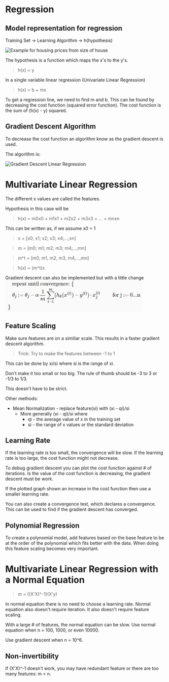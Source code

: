 <a name="regression"></a>

# Regression

## Model representation for regression
Training Set -> Learning Algorithm -> h(hypothesis)

![Example for housing prices from size of house](https://d3c33hcgiwev3.cloudfront.net/imageAssetProxy.v1/H6qTdZmYEeaagxL7xdFKxA_2f0f671110e8f7446bb2b5b2f75a8874_Screenshot-2016-10-23-20.14.58.png?expiry=1508803200000&hmac=y4SHasVstNvMCUAf5-lSkdCuUX1KRIDKaa2vP4ZFxBc)

The hypothesis is a function which maps the x's to the y's.

>h(x) = y

In a single variable linear regression (Univariate Linear Regression)
>h(x) = b + mx

To get a regression line, we need to find m and b. This can be found by decreasing the cost function (squared error function). The cost function is the sum of (h(x) - y) squared.

## Gradient Descent Algorithm
To decrease the cost function an algorithm know as the gradient descent is used.

The algorithm is:

![Gradient Descent Linear Regression](https://jpgdatascience.files.wordpress.com/2016/04/multivariateeq3.png?w=1000)

<a name="multi-vairate-regression"></a>

# Multivariate Linear Regression
The different x values are called the features.

Hypothesis in this case will be
>h(x) = m0x0 + m1x1 + m2x2 + m3x3 + ... + mnxn

This can be written as, if we assume x0 = 1

>x = [x0; x1; x2; x3; x4;...;xn]

>m = [m0; m1; m2; m3; m4;...;mn]

>m^t = [m0, m1, m2, m3, m4,...,mn]

>h(x) = (m^t)x

Gradient descent can also be implemented but with a little change
![Gradient Descent for Multivariate Linear Regression](https://github.com/waquidvp/machine-learning-notes/blob/master/assets/multivariate-regression-gradient-descent.PNG?raw=true)

## Feature Scaling
Make sure features are on a similiar scale. This results in a faster gradient descent algorithm.

>Trick: Try to make the features between -1 to 1

This can be done by xi/si where si is the range of xi.

Don't make it too small or too big. The rule of thumb should be -3 to 3 or -1/3 to 1/3.

This doesn't have to be strict.

Other methods:
* Mean Normalization - replace feature(xi) with (xi - qi)/si
    * More generally (xi - qi)/si where 
        * qi - the average value of x in the training set
        * si - the range of x values or the standard deviation

## Learning Rate
If the learning rate is too small, the convergence will be slow.
If the learning rate is too large, the cost function might not decrease.

To debug gradient descent you can plot the cost function against # of iterations.
Is the value of the cost function is decreasing, the gradient descent must be work.

If the plotted graph shown an increase in the cost function then use a smaller learning rate.

You can also create a convergence test, which declares a convergence.
This can be used to find if the gradient descent has converged.

## Polynomial Regression
To create a polynomial model, add features based on the base feature to be at the order of the polynomial which fits better with the data.
When doing this feature scaling becomes very important.

# Multivariate Linear Regression with a Normal Equation

>m = ((X'X)^-1)(X'y)

In normal equation there is no need to choose a learning rate.
Normal equation also doesn't require iteration.
It also doesn't require feature scaling.

With a large # of features, the normal equation can be slow.
Use normal equation when n = 100, 1000, or even 10000.

Use gradient descent when n = 10^6.

## Non-invertibility

If (X'X)^-1 doesn't work, you may have redundant feature or there are too many features: m < n.
